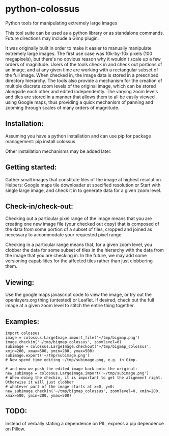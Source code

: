 python-colossus
===============

Python tools for manipulating extremely large images

This tool suite can be used as a python library or as standalone commands. Future 
directions may include a Gimp plugin.

It was originally built in order to make it easier to manually manipulate extremely 
large images. The first use case was 10k-by-10x pixels (100 megapixels), but there's 
no obvious reason why it wouldn't scale up a few orders of magnitude. Users of the 
tools check in and check out portions of an image, and at any given time are working 
with a rectangular subset of the full image. When checked in, the image data is 
stored in a prescribed directory hierarchy. The tools also provide a mechanism for 
the creation of multiple discrete zoom levels of the original image, which can be 
stored alongside each other and edited independently. The varying zoom levels and 
tiles are stored in a manner that allows them to all be easily viewed using Google 
maps, thus providing a quick mechanism of panning and zooming through scales of many 
orders of magnitude.

Installation:
------------

Assuming you have a python installation and can use pip for package management:
  pip install colossus

Other installation mechanisms may be added later.


Getting started:
---------------

Gather small images that constitute tiles of the image at highest resolution.
Helpers: Google maps tile downloader at specified resolution
or
Start with single large image, and check it in to generate data for a given zoom level.


Check-in/check-out:
------------------

Checking out a particular pixel range of the image means that you are creating one new 
image file (your checked out copy) that is composed of the data from some portion of a 
subset of tiles, cropped and joined as necessary to accommodate your requested pixel range.

Checking in a particular range means that, for a given zoom level, you clobber the data 
for some subset of tiles in the hierarchy with the data from the image that you are 
checking in. In the future, we may add some versioning capabilities for the affected tiles 
rather than just clobbering them.

Viewing:
-------

Use the google maps javascript code to view the image, or try out the openlayers.org thing
(untested) or Leaflet. If desired, check out the full image at a given zoom level to stitch 
the entire thing together.


Examples:
--------

    import colossus
    image = colossus.LargeImage.import_file('~/tmp/bigmap.png')
    image.checkin('~/tmp/bigmap_colossus', zoomlevel=0)
    subimage = colossus.LargeImage.checkout('~/tmp/bigmap_colossus', xmin=200, xmax=500, ymin=200, ymax=500)
    subimage.export('~/tmp/subimage.png')
    # Now spend time editing ~/tmp/subimage.png, e.g. in Gimp.

    # and now we push the edited image back onto the original:
    new_subimage = colossus.LargeImage.import('~/tmp/subimage.png')
    # When doing the checkin, it is important to get the alignment right. Otherwise it will just clobber
    # whatever part of the image starts at x=0, y=0:
    new_subimage.checkin('~/tmp/bigmap_colossus', zoomlevel=0, xmin=200, xmax=500, ymin=200, ymax=500)


TODO:
----
Instead of verbally stating a dependence on PIL, express a pip dependence on Pillow.

